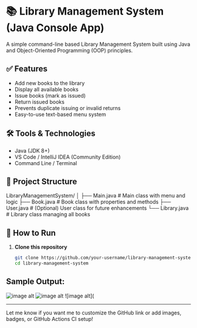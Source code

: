 # 📚 Library Management System (Java Console App)

A simple command-line based Library Management System built using Java and Object-Oriented Programming (OOP) principles.

## ✅ Features

- Add new books to the library
- Display all available books
- Issue books (mark as issued)
- Return issued books
- Prevents duplicate issuing or invalid returns
- Easy-to-use text-based menu system

## 🛠 Tools & Technologies

- Java (JDK 8+)
- VS Code / IntelliJ IDEA (Community Edition)
- Command Line / Terminal

## 📁 Project Structure

LibraryManagementSystem/
│
├── Main.java # Main class with menu and logic
├── Book.java # Book class with properties and methods
├── User.java # (Optional) User class for future enhancements
└── Library.java # Library class managing all books

## 🚀 How to Run

1. **Clone this repository**  
   ```bash
   git clone https://github.com/your-username/library-management-system.git
   cd library-management-system
## Sample Output:

![image alt](https://github.com/vedant1352/Library-Managememnt-System/blob/1c30e34c80a8dfef24df1e97ad6dcdceb7ae768c/Screenshot%202025-06-26%20160030.png)
![image alt](https://github.com/vedant1352/Library-Managememnt-System/blob/1c9d600e22647173eac969d7afa43945a34039af/Screenshot%202025-06-26%20160042.png)
![image alt](


---

Let me know if you want me to customize the GitHub link or add images, badges, or GitHub Actions CI setup!
